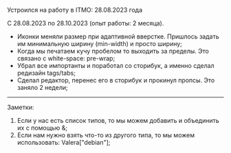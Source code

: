 Устроился на работу в ITMO: 28.08.2023 года

C 28.08.2023 по 28.10.2023 (опыт работы: 2 месяца). 

- Иконки меняли размер при адаптивной вверстке. Пришлось задать им минимальную ширину (min-width) и просто ширину;
- Когда мы печатаем кучу пробелом то выходить за пределы. Это связано с white-space: pre-wrap;
- Убрал все импортанты и поработал со сторибук, а именно сделал редизайн tags/tabs;
- Сделал редактор, перенес его в сторибук и прокинул пропсы. Это заняло 2 недели;

---
Заметки: 

1. Если у нас есть список типов, то мы можем добавить и объединить их с помощью &;
2. Если нам нужно взять что-то из другого типа, то мы можем использовать: Valera["debian"];
